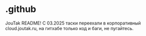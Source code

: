 # .github
JouTak README!
С 03.2025 таски переехали в корпоративный cloud.joutak.ru, на гитхабе только код и баги, не пугайтесь.
